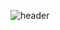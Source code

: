 ![header](https://capsule-render.vercel.app/api?type=waving&color=00CDFF&height=300&section=header&text=capsule%20render&fontSize=90)
